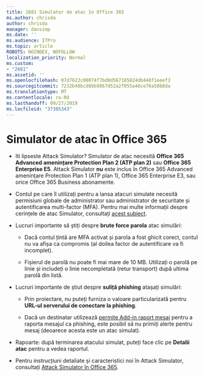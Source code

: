 ```yaml
---
title: 2681 Simulator de atac în Office 365
ms.author: chrisda
author: chrisda
manager: dansimp
ms.date: ''
ms.audience: ITPro
ms.topic: article
ROBOTS: NOINDEX, NOFOLLOW
localization_priority: Normal
ms.custom:
- "2681"
ms.assetid: ''
ms.openlocfilehash: 07d7622c00074f7bd0d567185824db448f1eeef3
ms.sourcegitcommit: 7232b48bcd8bb9867d52a2f055a46ce76a58b8da
ms.translationtype: MT
ms.contentlocale: ro-RO
ms.lasthandoff: 09/27/2019
ms.locfileid: "37305343"
---
```

# <a name="attack-simulator-in-office-365"></a>Simulator de atac în Office 365

- Iti lipseste Attack Simulator? Simulator de atac necesită **Office 365 Advanced amenințare Protection Plan 2 (ATP plan 2)** sau **Office 365 Enterprise E5**. Attack Simulator **nu** este inclus în Office 365 Advanced amenințare Protection Plan 1 (ATP plan 1), Office 365 Enterprise E3, sau orice Office 365 Business abonamente.

- Contul pe care îl utilizați pentru a lansa atacuri simulate necesită permisiuni globale de administrator sau administrator de securitate și autentificarea multi-factor (MFA). Pentru mai multe informații despre cerințele de atac Simulator, consultați [acest subiect](https://docs.microsoft.com/office365/securitycompliance/attack-simulator#before-you-begin).

- Lucruri importante să știți despre **brute force parola** atac simulări:

  - Dacă contul țintă are MFA activat și parola a fost ghicit corect, contul nu va afișa ca compromis (al doilea factor de autentificare va fi incomplet).

  - Fișierul de parolă nu poate fi mai mare de 10 MB. Utilizați o parolă pe linie și includeți o linie necompletată (retur transport) după ultima parolă din listă.

- Lucruri importante de știut despre **suliță phishing** atașați simulări:

  - Prin proiectare, nu puteți furniza o valoare particularizată pentru **URL-ul serverului de conectare la phishing**.

  - Dacă un destinatar utilizează [permite Add-in raport mesaj](https://docs.microsoft.com/microsoft-365/security/office-365-security/enable-the-report-message-add-in) pentru a raporta mesajul ca phishing, este posibil să nu primiți alerte pentru mesaj (deoarece acesta este un atac simulat).

- Rapoarte: după terminarea atacului simulat, puteți face clic pe **Detalii atac** pentru a vedea raportul.

- Pentru instrucțiuni detaliate și caracteristici noi în Attack Simulator, consultați [Attack Simulator în Office 365](https://docs.microsoft.com/microsoft-365/security/office-365-security/attack-simulator).
